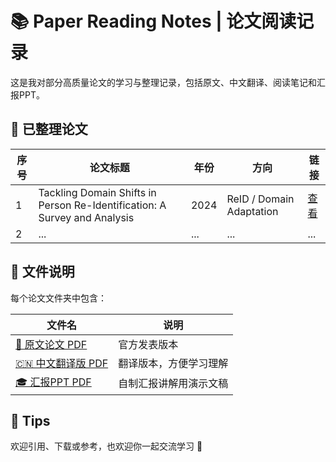 # 📚 Paper Reading Notes | 论文阅读记录

这是我对部分高质量论文的学习与整理记录，包括原文、中文翻译、阅读笔记和汇报PPT。

## 📄 已整理论文

| 序号 | 论文标题 | 年份 | 方向 | 链接 |
|------|----------|------|------|------|
| 1 | Tackling Domain Shifts in Person Re-Identification: A Survey and Analysis | 2024 | ReID / Domain Adaptation | [查看](./Tackling-Domain-Shifts-in-ReID-2024/) |
| 2 | ... | ... | ... | ... |


## 📌 文件说明

每个论文文件夹中包含：

| 文件名 | 说明 |
|--------|------|
| [📄 原文论文 PDF](./19_Nguyen_Tackling_Domain_Shifts_in_Person_Re-Identification_A_Survey_and_Analysis_CVPRW_2024_paper(1).pdf) | 官方发表版本 |
| [🇨🇳 中文翻译版 PDF](./19_Nguyen_Tackling_Domain_Shifts_in_Person_Re-Identification_A_Survey_and_Analysis_CVPRW_2024_paper(1)_%E7%BF%BB%E8%AF%91%E7%89%88.pdf) | 翻译版本，方便学习理解 |
| [🎓 汇报PPT PDF](./%E8%AE%BA%E6%96%87%E6%B1%87%E6%8A%A5ppt%E2%80%94%E2%80%94%E5%9F%9F%E5%81%8F%E7%A7%BB.pdf) | 自制汇报讲解用演示文稿 |



## 🧠 Tips

欢迎引用、下载或参考，也欢迎你一起交流学习 🧩
